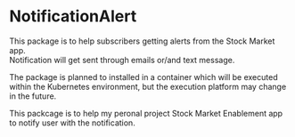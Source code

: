 # NotificationAlert
This package is to help subscribers getting alerts from the Stock Market app.  
Notification will get sent through emails or/and text message.   

The package is planned to installed in a container which will be executed within the Kubernetes environment, but the execution platform may change in the future.   

This packcage is to help my peronal project Stock Market Enablement app to notify user with the notification.
